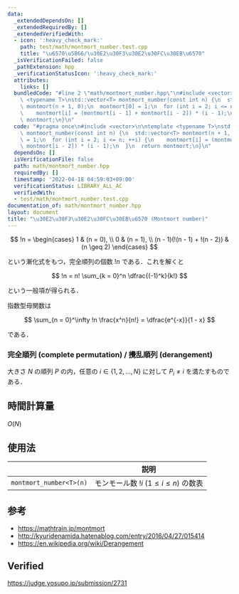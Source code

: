 ```yaml
---
data:
  _extendedDependsOn: []
  _extendedRequiredBy: []
  _extendedVerifiedWith:
  - icon: ':heavy_check_mark:'
    path: test/math/montmort_number.test.cpp
    title: "\u6570\u5B66/\u30E2\u30F3\u30E2\u30FC\u30EB\u6570"
  _isVerificationFailed: false
  _pathExtension: hpp
  _verificationStatusIcon: ':heavy_check_mark:'
  attributes:
    links: []
  bundledCode: "#line 2 \"math/montmort_number.hpp\"\n#include <vector>\n\ntemplate\
    \ <typename T>\nstd::vector<T> montmort_number(const int n) {\n  std::vector<T>\
    \ montmort(n + 1, 0);\n  montmort[0] = 1;\n  for (int i = 2; i <= n; ++i) {\n\
    \    montmort[i] = (montmort[i - 1] + montmort[i - 2]) * (i - 1);\n  }\n  return\
    \ montmort;\n}\n"
  code: "#pragma once\n#include <vector>\n\ntemplate <typename T>\nstd::vector<T>\
    \ montmort_number(const int n) {\n  std::vector<T> montmort(n + 1, 0);\n  montmort[0]\
    \ = 1;\n  for (int i = 2; i <= n; ++i) {\n    montmort[i] = (montmort[i - 1] +\
    \ montmort[i - 2]) * (i - 1);\n  }\n  return montmort;\n}\n"
  dependsOn: []
  isVerificationFile: false
  path: math/montmort_number.hpp
  requiredBy: []
  timestamp: '2022-04-18 04:59:03+09:00'
  verificationStatus: LIBRARY_ALL_AC
  verifiedWith:
  - test/math/montmort_number.test.cpp
documentation_of: math/montmort_number.hpp
layout: document
title: "\u30E2\u30F3\u30E2\u30FC\u30EB\u6570 (Montmort number)"
---
```


$$
  !n =
  \begin{cases}
    1 & (n = 0), \\
    0 & (n = 1), \\
    (n - 1)(!(n - 1) + !(n - 2)) & (n \geq 2)
  \end{cases}
$$

という漸化式をもつ，完全順列の個数 $!n$ である．これを解くと

$$
  !n = n! \sum_{k = 0}^n \dfrac{(-1)^k}{k!}
$$

という一般項が得られる．

指数型母関数は

$$
  \sum_{n = 0}^\infty !n \frac{x^n}{n!} = \dfrac{e^{-x}}{1 - x}
$$

である．


### 完全順列 (complete permutation) / 攪乱順列 (derangement)

大きさ $N$ の順列 $P$ の内，任意の $i \in \lbrace 1, 2, \ldots, N \rbrace$ に対して $P_i \neq i$ を満たすものである．


## 時間計算量

$O(N)$


## 使用法

||説明|
|:--:|:--:|
|`montmort_number<T>(n)`|モンモール数 $!i$ ($1 \leq i \leq n$) の数表|


## 参考

- https://mathtrain.jp/montmort
- http://kyuridenamida.hatenablog.com/entry/2016/04/27/015414
- https://en.wikipedia.org/wiki/Derangement


## Verified

https://judge.yosupo.jp/submission/2731
